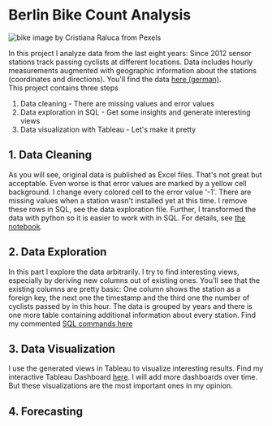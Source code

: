 # Berlin Bike Count Analysis

![bike image by Cristiana Raluca from Pexels](./data/github_image/bike.jpg)

In this project I analyze data from the last eight years: Since 2012 sensor stations track passing cyclists at different locations. Data includes hourly measurements augmented with geographic information about the stations (coordinates and directions). You'll find the data [here (german)](https://www.berlin.de/sen/uvk/verkehr/verkehrsplanung/radverkehr/weitere-radinfrastruktur/zaehlstellen-und-fahrradbarometer/).  
This project contains three steps

1. Data cleaning - There are missing values and error values
2. Data exploration in SQL - Get some insights and generate interesting views
3. Data visualization with Tableau - Let's make it pretty

## 1. Data Cleaning

As you will see, original data is published as Excel files. That's not great but acceptable. Even worse is that error values are marked by a yellow cell background. I change every colored cell to the error value '-1'. There are missing values when a station wasn't installed yet at this time. I remove these rows in SQL, see the data exploration file. Further, I transformed the data with python so it is easier to work with in SQL. For details, see [the notebook](./src/transform_excel.ipynb).

## 2. Data Exploration

In this part I explore the data arbitrarily. I try to find interesting views, especially by deriving new columns out of existing ones. You'll see that the existing columns are pretty basic: One column shows the station as a foreign key, the next one the timestamp and the third one the number of cyclists passed by in this hour. The data is grouped by years and there is one more table containing additional information about every station. Find my commented [SQL commands here](./src/SQL/DataExploration.sql)

## 3. Data Visualization

I use the generated views in Tableau to visualize interesting results. Find my interactive Tableau Dashboard [here](https://public.tableau.com/app/profile/philip.singer/viz/BerlinBikeCount/Dashboard1). I will add more dashboards over time. But these visualizations are the most important ones in my opinion.

## 4. Forecasting
